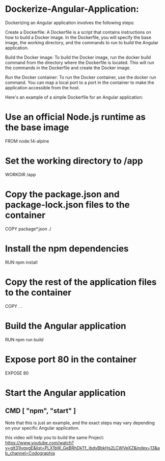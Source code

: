 # Dockerize-Angular-Application:


Dockerizing an Angular application involves the following steps:

Create a Dockerfile: A Dockerfile is a script that contains instructions on how to build a Docker image. In the Dockerfile, you will specify the base image, the working directory, and the commands to run to build the Angular application.

Build the Docker image: To build the Docker image, run the docker build command from the directory where the Dockerfile is located. This will run the commands in the Dockerfile and create the Docker image.

Run the Docker container: To run the Docker container, use the docker run command. You can map a local port to a port in the container to make the application accessible from the host.

Here's an example of a simple Dockerfile for an Angular application:

# Use an official Node.js runtime as the base image
FROM node:14-alpine

# Set the working directory to /app
WORKDIR /app

# Copy the package.json and package-lock.json files to the container
COPY package*.json ./

# Install the npm dependencies
RUN npm install

# Copy the rest of the application files to the container
COPY . .

# Build the Angular application
RUN npm run build

# Expose port 80 in the container
EXPOSE 80

# Start the Angular application
CMD [ "npm", "start" ]
--------------------

Note that this is just an example, and the exact steps may vary depending on your specific Angular application.

this video will help you to build the same Project:
https://www.youtube.com/watch?v=glt31lvqxgE&list=PLX1bW_GeBRhDkTf_jbdvBbkHs2LCWVeXZ&index=13&ab_channel=Codographia


